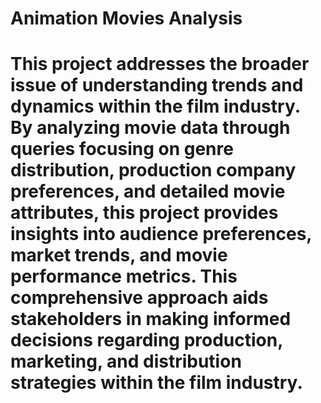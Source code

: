 <h1> Animation Movies Analysis <h1/>

This project addresses the broader issue of understanding trends and dynamics within the film industry. By analyzing movie data through queries focusing on genre distribution, production company preferences, and detailed movie attributes, this project provides insights into audience preferences, market trends, and movie performance metrics. This comprehensive approach aids stakeholders in making informed decisions regarding production, marketing, and distribution strategies within the film industry.
